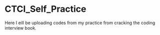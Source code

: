 # CTCI_Self_Practice
Here I eill be uploading codes from my practice from cracking the coding interview book.
